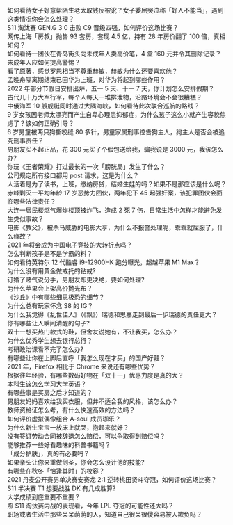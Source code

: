 如何看待女子好意帮陌生老太取钱反被讹？女子委屈哭泣称「好人不能当」，遇到这类情况你会怎么处理？  
S11 淘汰赛 GEN.G 3:0 击败 C9 晋级四强，如何评价这场比赛？  
网传上海「房叔」抛售 93 套房，套现 4.5 亿，持有 28 年房价翻了 100 倍，真相如何？  
如何看待一团伙在青岛街头向未成年人卖高价笔，4 盒 160 元并令其删除记录？未成年人应如何提高警惕？  
看了原著，感觉罗恩相当不尊重赫敏，赫敏为什么还要喜欢他？  
孟晚舟隔离期结束已回华为上班，对华为将起到哪些作用？  
2022 年部分节假日安排出炉，五一 5 天、十一 7 天，你计划怎么安排假期？  
古代几十万大军行军，每个人每天一堆排泄物，沿路环境会不会很糟糕？  
中俄海军 10 艘舰艇同时通过大隅海峡，如何看待此次联合巡航的路线？  
9 岁女孩因老师太漂亮而产生自卑心理患抑郁症，为什么孩子这么小就产生容貌焦虑了？该如何正确引导？  
6 岁男童被两只狗撕咬缝 80 多针，男童家属刑事控告狗主人，狗主人是否会被追究刑事责任？  
男朋友买不起正品，花 300 元买了个假包送给我，骗我说是 3000 元，我该怎么办?  
你玩《王者荣耀》打过最长的一次「膀胱局」发生了什么？  
公司规定所有接口都用 post 请求，这是为什么？  
人活着是为了读书，上班，缴纳房贷，结婚生娃的吗？如果不是那应该是什么呢？  
赤峰剿灭一平均年龄 17 岁恶势力团伙，两年犯下 45 起强奸案，该犯罪团伙会面临哪些法律责任？  
大连一居民楼燃气爆炸楼顶被炸飞，造成 2 死 7 伤，日常生活中怎样才能避免发生类似事故？  
电影《教父》，被杀马威胁的电影大亨，为什么不报警处理呢，乖乖就屈服了，什么缘故？  
2021 年将会成为中国电子竞技的大转折点吗？  
怎么判断孩子是不是学霸的料？  
如何看待英特尔 12 代酷睿 i9-12900HK 跑分曝光，超越苹果 M1 Max？  
为什么没有用黄金做戒托的钻戒?  
订婚了赌气说分手，男朋友却更决绝，要如何处理?  
为什么苹果会上架高价抛光布？  
《沙丘》中有哪些细思极恐的细节？  
为什么总有玩家怀念 S8 的 IG？  
为什么我觉得《乱世佳人》（《飘》）瑞德和思嘉走到最后一步瑞德的责任更大？  
你有哪些让人瞬间清醒的句子?  
双十一想买热门款式的鞋，但舍友说她有，不让我买，怎么办？  
为什么优秀学生想去银行总行？  
考研政治课看不完了怎么办?  
有哪些让你在上脚后直呼「我怎么现在才买」的国产好鞋？  
2021 年，Firefox 相比于 Chrome 来说还有哪些优势？  
根据往年经验，有哪些数码好物在「双十一」优惠力度是真的大？  
本科生该怎么学习大学英语？  
有哪些事是买房之后才知道的？  
男朋友妈妈喜欢给我买衣服，但并不适合我的风格，该怎么办？  
教师资格证怎么考，有什么快速高效的方法吗？  
如何评价虚拟偶像组合 A-soul 成员珈乐？  
为什么新生宝宝一放床上就哭，抱起来就好？  
没有签订劳动合同被辞退怎么赔偿，可以争取得到赔偿吗？  
能够推荐一些好看趣味的科普书籍吗？  
「成分护肤」，真的有必要吗？  
如果拳头让你来重做剑圣，你会怎么设计他的技能?  
有哪些在秋冬「恰逢其时」的妆容？  
2021 丹麦公开赛男单决赛安赛龙 2:1 逆转桃田贤斗夺冠，如何评价这场比赛？  
S11 半决赛 T1 想要战胜 DK 有几成胜算?  
大学成绩到底重要不重要？  
照 S11 淘汰赛内战的表现看，今年 LPL 夺冠的可能性还大吗？  
职场或者生活中那些呆呆萌萌的人，知道自己很呆很傻容易被人欺负吗？  
